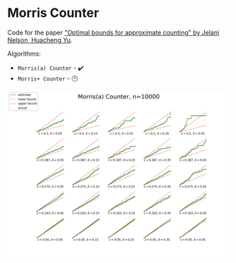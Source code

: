# Morris Counter

Code for the paper ["Optimal bounds for approximate counting" by Jelani Nelson, Huacheng Yu](https://arxiv.org/abs/2010.02116).

Algorithms:
  * `Morris(a) Counter` - :heavy_check_mark:
  * `Morris+ Counter` - :clock3:

![Morris(a) Counter](/plots/morris-a.png)

